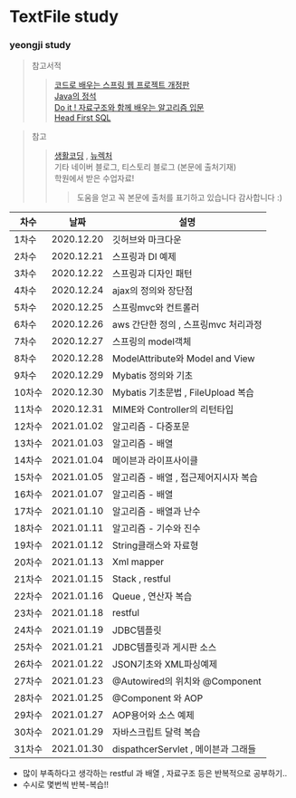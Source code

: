# TextFile study
### yeongji study

> 참고서적 
>	> [ 코드로 배우는 스프링 웹 프로젝트 개정판 ](https://book.naver.com/bookdb/book_detail.nhn?bid=13993776,"스프링책")   
> > [ Java의 정석 ](https://book.naver.com/bookdb/book_detail.nhn?bid=10191151,"자바책")   
> > [ Do it ! 자료구조와 함께 배우는 알고리즘 입문 ](https://book.naver.com/bookdb/book_detail.nhn?bid=13560672,"알고리즘책")   
> > [ Head First SQL ](https://book.naver.com/bookdb/book_detail.nhn?bid=4532339,"sql책")      

> 참고
> > [생활코딩](https://opentutorials.org/course/1, "생활코딩") , [뉴렉처](https://www.youtube.com/watch?v=XtXHIDnzS9c&list=PLq8wAnVUcTFUHYMzoV2RoFoY2HDTKru3T&index=1)         
> > 기타 네이버 블로그, 티스토리 블로그 (본문에 출처기재)        
> > 학원에서 받은 수업자료!            
> > >도움을 얻고 꼭 본문에 출처를 표기하고 있습니다 감사합니다 :)

| 차수 | 날짜 | 설명 |
| ------ | ------ | ------ |
| 1차수 | 2020.12.20 | 깃허브와 마크다운 |
| 2차수 | 2020.12.21 | 스프링과 DI 예제 |
| 3차수 | 2020.12.22 | 스프링과 디자인 패턴 |
| 4차수 | 2020.12.24 | ajax의 정의와 장단점 |
| 5차수 | 2020.12.25 | 스프링mvc와 컨트롤러 |
| 6차수 | 2020.12.26 | aws 간단한 정의 , 스프링mvc 처리과정 |
| 7차수 | 2020.12.27 | 스프링의 model객체 |
| 8차수 | 2020.12.28 | ModelAttribute와 Model and View |
| 9차수 | 2020.12.29 | Mybatis 정의와 기초 |
| 10차수 | 2020.12.30 | Mybatis 기초문법 , FileUpload 복습|
| 11차수 | 2020.12.31 | MIME와 Controller의 리턴타입 |
| 12차수 | 2021.01.02 | 알고리즘 - 다중포문 |
| 13차수 | 2021.01.03 | 알고리즘 - 배열 |
| 14차수 | 2021.01.04 | 메이븐과 라이프사이클 |
| 15차수 | 2021.01.05 | 알고리즘 - 배열 , 접근제어지시자 복습 |
| 16차수 | 2021.01.07 | 알고리즘 - 배열 |
| 17차수 | 2021.01.10 | 알고리즘 - 배열과 난수 |
| 18차수 | 2021.01.11 | 알고리즘 - 기수와 진수 |
| 19차수 | 2021.01.12 | String클래스와 자료형 |
| 20차수 | 2021.01.13 | Xml mapper |
| 21차수 | 2021.01.15 | Stack , restful |
| 22차수 | 2021.01.16 | Queue , 연산자 복습 |
| 23차수 | 2021.01.18 | restful |
| 24차수 | 2021.01.19 | JDBC템플릿 |
| 25차수 | 2021.01.21 | JDBC템플릿과 게시판 소스 |
| 26차수 | 2021.01.22 | JSON기초와 XML파싱예제 |
| 27차수 | 2021.01.23 | @Autowired의 위치와 @Component |
| 28차수 | 2021.01.25 | @Component 와 AOP |
| 29차수 | 2021.01.27 | AOP용어와 소스 예제 |
| 30차수 | 2021.01.29 | 자바스크립트 달력 복습 |
| 31차수 | 2021.01.30 | dispathcerServlet , 메이븐과 그래들 |
* 많이 부족하다고 생각하는 restful 과 배열 , 자료구조 등은 반복적으로 공부하기..
* 수시로 몇번씩 반복-복습!!
